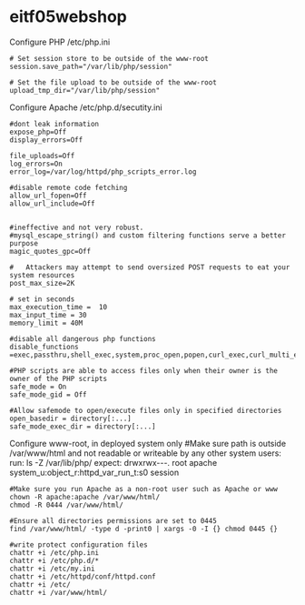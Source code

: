 eitf05webshop
=============
Configure PHP
/etc/php.ini
	
	# Set session store to be outside of the www-root
	session.save_path="/var/lib/php/session"
	
	# Set the file upload to be outside of the www-root
	upload_tmp_dir="/var/lib/php/session"
	

Configure Apache
/etc/php.d/secutity.ini
	
	#dont leak information
	expose_php=Off
	display_errors=Off
	
	file_uploads=Off
	log_errors=On
	error_log=/var/log/httpd/php_scripts_error.log
	
	#disable remote code fetching
	allow_url_fopen=Off
	allow_url_include=Off
	
	
	#ineffective and not very robust. 
	#mysql_escape_string() and custom filtering functions serve a better purpose
	magic_quotes_gpc=Off
	
	#	Attackers may attempt to send oversized POST requests to eat your system resources
	post_max_size=2K
	
	# set in seconds
	max_execution_time =  10
	max_input_time = 30
	memory_limit = 40M
	
	#disable all dangerous php functions
	disable_functions =exec,passthru,shell_exec,system,proc_open,popen,curl_exec,curl_multi_exec,parse_ini_file,show_source
	
	#PHP scripts are able to access files only when their owner is the owner of the PHP scripts
	safe_mode = On
	safe_mode_gid = Off
	
	#Allow safemode to open/execute files only in specified directories
	open_basedir = directory[:...]
	safe_mode_exec_dir = directory[:...]
	
Configure www-root, in deployed system only
	#Make sure path is outside /var/www/html and not readable or writeable by any other system users:
	run:
		ls -Z /var/lib/php/
	expect:
		drwxrwx---. root apache system_u:object_r:httpd_var_run_t:s0 session
		
	#Make sure you run Apache as a non-root user such as Apache or www
	chown -R apache:apache /var/www/html/
	chmod -R 0444 /var/www/html/
	
	#Ensure all directories permissions are set to 0445
	find /var/www/html/ -type d -print0 | xargs -0 -I {} chmod 0445 {}
	
	#write protect configuration files
	chattr +i /etc/php.ini
	chattr +i /etc/php.d/*
	chattr +i /etc/my.ini
	chattr +i /etc/httpd/conf/httpd.conf
	chattr +i /etc/
	chattr +i /var/www/html/